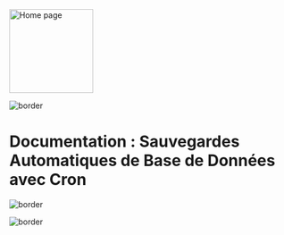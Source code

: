 <a href="/README.md">
  <img src="/Brief-PostegreSQL/assets/button/home_page.png" alt="Home page" style="width: 150px; height: auto;">
  </a>

![border](/Brief-PostegreSQL/assets/line/line_pink_point_r.png)

# Documentation : Sauvegardes Automatiques de Base de Données avec Cron

![border](/Brief-PostegreSQL/assets/line/line_pink_point_l.png)



![border](/Brief-PostegreSQL/assets/line/border_b.png)